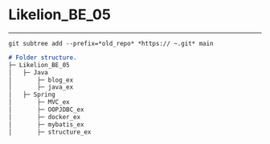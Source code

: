 # Likelion_BE_05
---

```
git subtree add --prefix=*old_repo* *https:// ~.git* main
```

```markdown
# Folder structure.
├─ Likelion_BE_05
│ 	├─ Java
│ 		├─ blog_ex
│ 		├─ java_ex
│ 	├─ Spring
│ 		├─ MVC_ex
│ 		├─ OOPJDBC_ex
│ 		├─ docker_ex
│ 		├─ mybatis_ex
│ 		├─ structure_ex
```
